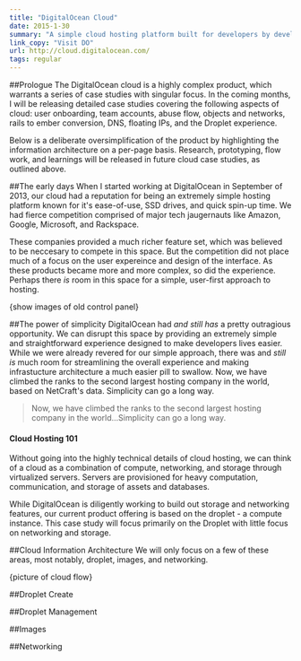 ```yaml
---
title: "DigitalOcean Cloud"
date: 2015-1-30
summary: "A simple cloud hosting platform built for developers by developers."
link_copy: "Visit DO"
url: http://cloud.digitalocean.com/
tags: regular
---
```


##Prologue
The DigitalOcean cloud is a highly complex product, which warrants a series of case studies with singular focus. In the coming months, I will be releasing detailed case studies covering the following aspects of cloud: user onboarding, team accounts, abuse flow, objects and networks, rails to ember conversion, DNS, floating IPs, and the Droplet experience.

Below is a deliberate oversimplification of the product by highlighting the information architecture on a per-page basis. Research, prototyping, flow work, and learnings will be released in future cloud case studies, as outlined above. 

##The early days
When I started working at DigitalOcean in September of 2013, our cloud had a reputation for being an extremely simple hosting platform known for it's ease-of-use, SSD drives, and quick spin-up time. We had fierce competition comprised of major tech jaugernauts like Amazon, Google, Microsoft, and Rackspace. 

These companies provided a much richer feature set, which was believed to be neccesary to compete in this space. But the competition did not place much of a focus on the user expereince and design of the interface. As these products became more and more complex, so did the experience. Perhaps there <em>is</em> room in this space for a simple, user-first approach to hosting.

{show images of old control panel}
<!-- <a class="enlarge border" href="/assets/images/projects/digitalocean/home.jpg">
  <img src="/assets/images/blank.jpg" data-src="/assets/images/projects/digitalocean/home.jpg">
  DigitalOcean control panel home before I joined
</a> -->

##The power of simplicity
DigitalOcean had <em>and still has</em> a pretty outragious opportunity. We can disrupt this space by providing an extremely simple and straightforward experience designed to make developers lives easier. While we were already revered for our simple approach, there was and <em>still is</em> much room for streamlining the overall experience and making infrastucture architecture a much easier pill to swallow. Now, we have climbed the ranks to the second largest hosting company in the world, based on NetCraft's data. Simplicity can go a long way.

<blockquote>
Now, we have climbed the ranks to the second largest hosting company in the world...Simplicity can go a long way.
</blockquote>

<div class="Note">
  <h4>Cloud Hosting 101</h4>
  <p>Without going into the highly technical details of cloud hosting, we can think of a cloud as a combination of compute, networking, and storage through virtualized servers. Servers are provisioned for heavy computation, communication, and storage of assets and databases.</p>

  <p>While DigitalOcean is diligently working to build out storage and networking features, our current product offering is based on the droplet - a compute instance. This case study will focus primarily on the Droplet with little focus on networking and storage.</p>
</div>

##Cloud Information Architecture
We will only focus on a few of these areas, most notably, droplet, images, and networking.

{picture of cloud flow}

##Droplet Create

##Droplet Management

##Images

##Networking